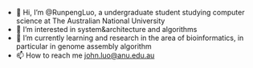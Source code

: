- 👋 Hi, I’m @RunpengLuo, a undergraduate student studying computer science at The Australian National University
- 👀 I’m interested in system&architecture and algorithms
- 🌱 I’m currently learning and research in the area of bioinformatics, in particular in genome assembly algorithm
- 📫 How to reach me john.luo@anu.edu.au

<!---
RunpengLuo/RunpengLuo is a ✨ special ✨ repository because its `README.md` (this file) appears on your GitHub profile.
You can click the Preview link to take a look at your changes.
--->
